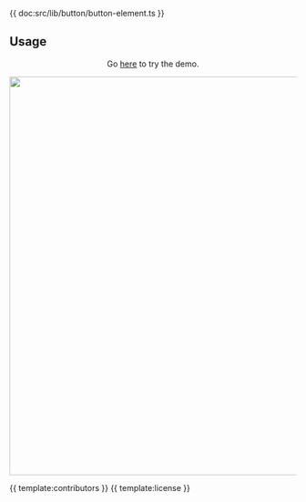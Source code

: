 {{ doc:src/lib/button/button-element.ts }}

## Usage
<p align="center">Go <a href="{{ demo }}">here</a> to try the demo.</p>

<a href="{{ demo }}" align="center">
  <img src="{{ img }}" width="700" />
</a>

{{ template:contributors }}
{{ template:license }}